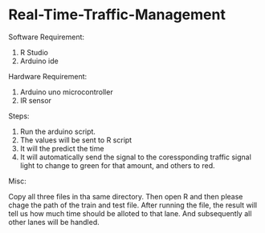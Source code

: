 # Real-Time-Traffic-Management

Software Requirement:
  1. R Studio
  2. Arduino ide

Hardware Requirement:
  1. Arduino uno microcontroller
  2. IR sensor

Steps:
  1. Run the arduino script.
  2. The values will be sent to R script
  3. It will the predict the time 
  4. It will automatically send the signal to the coressponding traffic signal light to change to green for that amount,
     and others to red.

Misc:

Copy all three files in tha same directory.
Then open R and then please chage the path of the train and test file.
After running the file, the result will tell us how much time should be alloted to that lane.
And subsequently all other lanes will be handled.
